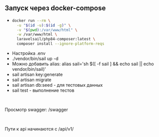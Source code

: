 ## Запуск через docker-compose

- ```bash 
  docker run --rm \
    -u "$(id -u):$(id -g)" \
    -v "$(pwd):/var/www/html" \
    -w /var/www/html \
    laravelsail/php84-composer:latest \
    composer install --ignore-platform-reqs
    ```
- Настройка .env
- ./vendor/bin/sail up -d
- Можно добавить alias: alias sail='sh $([ -f sail ] && echo sail || echo vendor/bin/sail)'
- sail artisan key:generate
- sail artisan migrate
- sail artisan db:seed - для тестовых данных
- sail test - выполнение тестов

<br>

Просмотр swagger: /swagger

<br>

Пути к api начинаются с /api/v1/
